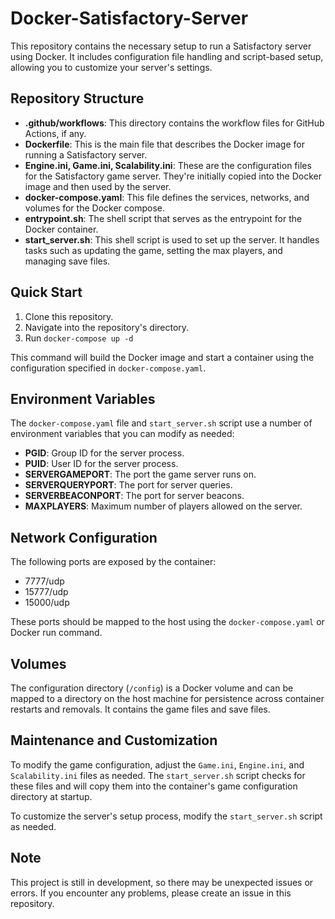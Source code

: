# Docker-Satisfactory-Server

This repository contains the necessary setup to run a Satisfactory server using Docker. It includes configuration file handling and script-based setup, allowing you to customize your server's settings.

## Repository Structure

- **.github/workflows**: This directory contains the workflow files for GitHub Actions, if any.
- **Dockerfile**: This is the main file that describes the Docker image for running a Satisfactory server.
- **Engine.ini, Game.ini, Scalability.ini**: These are the configuration files for the Satisfactory game server. They're initially copied into the Docker image and then used by the server.
- **docker-compose.yaml**: This file defines the services, networks, and volumes for the Docker compose.
- **entrypoint.sh**: The shell script that serves as the entrypoint for the Docker container.
- **start_server.sh**: This shell script is used to set up the server. It handles tasks such as updating the game, setting the max players, and managing save files.

## Quick Start

1. Clone this repository.
2. Navigate into the repository's directory.
3. Run `docker-compose up -d`

This command will build the Docker image and start a container using the configuration specified in `docker-compose.yaml`. 

## Environment Variables

The `docker-compose.yaml` file and `start_server.sh` script use a number of environment variables that you can modify as needed:

- **PGID**: Group ID for the server process.
- **PUID**: User ID for the server process.
- **SERVERGAMEPORT**: The port the game server runs on.
- **SERVERQUERYPORT**: The port for server queries.
- **SERVERBEACONPORT**: The port for server beacons.
- **MAXPLAYERS**: Maximum number of players allowed on the server.

## Network Configuration

The following ports are exposed by the container:

- 7777/udp
- 15777/udp
- 15000/udp

These ports should be mapped to the host using the `docker-compose.yaml` or Docker run command.

## Volumes

The configuration directory (`/config`) is a Docker volume and can be mapped to a directory on the host machine for persistence across container restarts and removals. It contains the game files and save files.

## Maintenance and Customization

To modify the game configuration, adjust the `Game.ini`, `Engine.ini`, and `Scalability.ini` files as needed. The `start_server.sh` script checks for these files and will copy them into the container's game configuration directory at startup.

To customize the server's setup process, modify the `start_server.sh` script as needed.

## Note

This project is still in development, so there may be unexpected issues or errors. If you encounter any problems, please create an issue in this repository.

